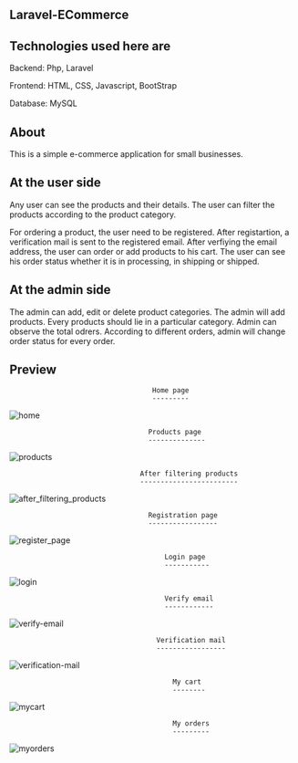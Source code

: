 Laravel-ECommerce
-----------------


Technologies used here are
---------------------------

Backend: Php, Laravel

Frontend: HTML, CSS, Javascript, BootStrap

Database: MySQL


About
-----

This is a simple e-commerce application for small businesses.

At the user side
----------------

Any user can see the products and their details. The user can filter the products according to the product category.

For ordering a product, the user need to be registered. After registartion, a verification mail is sent to the registered email. After verfiying the email address, the user can order or add products to his cart. The user can see his order status whether it is in processing, in shipping or shipped.




At the admin side
-----------------

The admin can add, edit or delete product categories. The admin will add products. Every products should lie in a particular category. Admin can observe the total odrers. According to different orders, admin will change order status for every order. 


Preview
-------

                                       Home page
                                       ---------
                                       

![home](https://github.com/user-attachments/assets/c965d18d-26fd-4dca-a58b-522d6aa6def3)



                                      Products page
                                      --------------
                                      
![products](https://github.com/user-attachments/assets/370fcc05-2df4-4ddb-bfda-af985465ceef)


                                    After filtering products
                                    ------------------------

                                    
![after_filtering_products](https://github.com/user-attachments/assets/2b32ff41-d293-42ae-8648-dde23d0cc28c)


                                      Registration page
                                      -----------------

                                      
![register_page](https://github.com/user-attachments/assets/d4dca1b5-3e06-4019-93a0-45a6e962b90f)


                                          Login page
                                          -----------

                                          
![login](https://github.com/user-attachments/assets/d4450842-e933-4adb-9aea-19a014ddb6f9)

                                          Verify email
                                          ------------

                                          
![verify-email](https://github.com/user-attachments/assets/61d35151-cf92-474c-9b74-377b2913f6d8)


                                        Verification mail
                                        -----------------

                                        
![verification-mail](https://github.com/user-attachments/assets/4e68721c-5be8-4f62-a2e0-9f997caa7c78)


                                            My cart
                                            --------
![mycart](https://github.com/user-attachments/assets/c9fdc325-072c-41c9-b9cd-e1c8f2fc5204)



                                            My orders
                                            ---------
![myorders](https://github.com/user-attachments/assets/0ca65891-7298-42c0-ab9c-0b7cb8810c1b)

